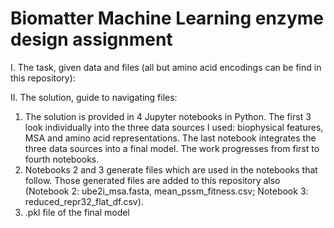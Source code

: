 # Biomatter Machine Learning enzyme design assignment

I. The task, given data and files (all but amino acid encodings can be find in this repository):



II. The solution, guide to navigating files:

1) The solution is provided in 4 Jupyter notebooks in Python. The first 3 look individually into the three data sources I used: biophysical features, MSA and amino acid representations. The last notebook integrates the three data sources into a final model. The work progresses from first to fourth notebooks.
2) Notebooks 2 and 3 generate files which are used in the notebooks that follow. Those generated files are added to this repository also (Notebook 2: ube2i_msa.fasta, mean_pssm_fitness.csv; Notebook 3: reduced_repr32_flat_df.csv).
3) .pkl file of the final model
